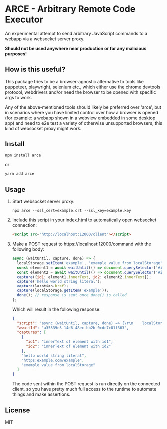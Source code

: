ARCE - Arbitrary Remote Code Executor
=======================
An experimental attempt to send arbitrary JavaScript commands to a webapp via a websocket server proxy.

**Should not be used anywhere near production or for any malicious purposes!**

## How is this useful?

This package tries to be a browser-agnostic alternative to tools like puppeteer, playwright, selenium etc.,
which either use the chrome devtools protocol, webdrivers and/or need the browser to be opened with specific args to
work.

Any of the above-mentioned tools should likely be preferred over 'arce', but in scenarios where you have limited
control over how a browser is opened (for example: a webapp shown in a webview embedded in some desktop app) and need to
e2e test a variety of otherwise unsupported browsers, this kind of websocket proxy might work.

## Install

```bash
npm install arce
```

or

```bash
yarn add arce
```

## Usage

1. Start websocket server proxy:
   ```shell
   npx arce --ssl_cert=example.crt --ssl_key=example.key
   ```

2. Include this script in your index.html to automatically open websocket connection:
   ```html
   <script src="http://localhost:12000/client"></script>
   ```
3. Make a POST request to https://localhost:12000/command with the following body:
   ```javascript
   async (waitUntil, capture, done) => {
     localStorage.setItem('example', 'example value from localStorage');
     const element1 = await waitUntil(() => document.querySelector('#id1'), 5000);
     const element2 = await waitUntil(() => document.querySelector('#id2'), 5000);
     capture({id1: element1.innerText, id2: element2.innerText});
     capture('hello world string literal');
     capture(location.href);
     capture(localStorage.getItem('example'));
     done(); // response is sent once done() is called
   };
   ```
   Which will result in the following response:
   ```json
   {
     "script": "async (waitUntil, capture, done) => {\r\n    localStorage.setItem('example', 'example value');\r\n    const element1 = await waitUntil(() => document.querySelector('#id1'), 5000);\r\n    const element2 = await waitUntil(() => document.querySelector('#id2'), 5000);\r\n    capture({id1: element1.innerText, id2: element2.innerText});\r\n    capture('hello world');\r\n    capture(location.href);\r\n    capture(localStorage.getItem('example'));\r\n   done();\r\n};",
     "awaitId": "a35339e3-14d6-48ec-bb2b-0cdc7c81f363",
     "captures": [
       {
         "id1": "innerText of element with id1",
         "id2": "innerText of element with id2"
       },
       "hello world string literal",
       "https:example.com/example",
       "example value from localStorage"
     ]
   }
   ```
   The code sent within the POST request is run directly on the connected client, so you have pretty much full access
   to the runtime to automate things and make assertions.

## License

MIT

